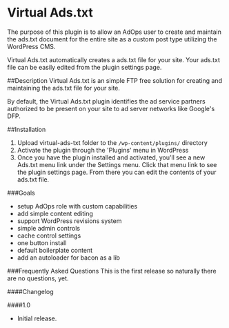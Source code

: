 # Virtual Ads.txt
The purpose of this plugin is to allow an AdOps user to create and maintain the ads.txt document for the entire site as a custom post type utilizing the WordPress CMS. 

Virtual Ads.txt automatically creates a ads.txt file for your site. Your ads.txt file can be easily edited from the plugin settings page.

##Description
Virtual Ads.txt is an simple FTP free solution for creating and maintaining the ads.txt file for your site.

By default, the Virtual Ads.txt plugin identifies the ad service partners authorized to be present on your site to ad server networks like Google's DFP.

##Installation
1. Upload virtual-ads-txt folder to the `/wp-content/plugins/` directory
2. Activate the plugin through the 'Plugins' menu in WordPress
3. Once you have the plugin installed and activated, you'll see a new Ads.txt menu link under the Settings menu. Click that menu link to see the plugin settings page. From there you can edit the contents of your ads.txt file.

###Goals
* setup AdOps role with custom capabilities
* add simple content editing
* support WordPress revisions system
* simple admin controls
* cache control settings
* one button install
* default boilerplate content
* add an autoloader for bacon as a lib

###Frequently Asked Questions
This is the first release so naturally there are no questions, yet.

####Changelog

####1.0
* Initial release.



